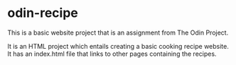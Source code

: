 # odin-recipe

This is a basic website project that is an assignment from The Odin Project.

It is an HTML project which entails creating a basic cooking recipe website. It has an index.html file that links to other pages containing the recipes.
